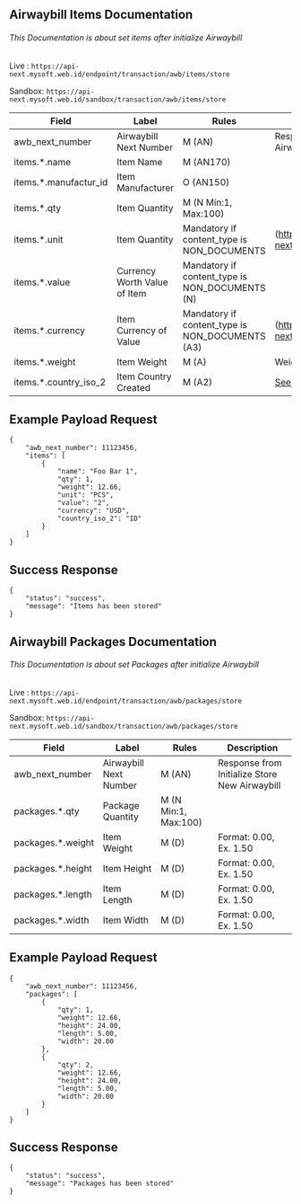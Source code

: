 ## Airwaybill Items Documentation
###### This Documentation is about set items after initialize Airwaybill

Live   : `https://api-next.mysoft.web.id/endpoint/transaction/awb/items/store`

Sandbox: `https://api-next.mysoft.web.id/sandbox/transaction/awb/items/store`

|Field|Label|Rules|Description|
|-----|-----|-----|-----------|
|awb_next_number|Airwaybill Next Number|M (AN)|Response from Initialize Store New Airwaybill|
|items.*.name|Item Name|M (AN170)||
|items.*.manufactur_id|Item Manufacturer|O (AN150)||
|items.*.qty|Item Quantity|M (N Min:1, Max:100)||
|items.*.unit|Item Quantity|Mandatory if content_type is NON_DOCUMENTS|(https://api-next.mysoft.web.id/list/units/)|
|items.*.value|Currency Worth Value of Item|Mandatory if content_type is NON_DOCUMENTS (N)||
|items.*.currency|Item Currency of Value|Mandatory if content_type is NON_DOCUMENTS (A3)|(https://api-next.mysoft.web.id/list/currencies/)|
|items.*.weight|Item Weight|M (A)|Weight Before Packaging|
|items.*.country_iso_2|Item Country Created|M (A2)|[See List](https://api-next.mysoft.web.id/list/iso-2/)|


## Example Payload Request
```
{
    "awb_next_number": 11123456,
    "items": [
        {
            "name": "Foo Bar 1",
            "qty": 1,
            "weight": 12.66,
            "unit": "PCS",
            "value": "2",
            "currency": "USD",
            "country_iso_2": "ID"
        }
    ]
}
```

## Success Response
```
{
    "status": "success",
    "message": "Items has been stored"
}
```

## Airwaybill Packages Documentation
###### This Documentation is about set Packages after initialize Airwaybill

Live   : `https://api-next.mysoft.web.id/endpoint/transaction/awb/packages/store`

Sandbox: `https://api-next.mysoft.web.id/sandbox/transaction/awb/packages/store`

|Field|Label|Rules|Description|
|-----|-----|-----|-----------|
|awb_next_number|Airwaybill Next Number|M (AN)|Response from Initialize Store New Airwaybill|
|packages.*.qty|Package Quantity|M (N Min:1, Max:100)||
|packages.*.weight|Item Weight|M (D)|Format: 0.00, Ex. 1.50|
|packages.*.height|Item Height|M (D)|Format: 0.00, Ex. 1.50|
|packages.*.length|Item Length|M (D)|Format: 0.00, Ex. 1.50|
|packages.*.width|Item Width|M (D)|Format: 0.00, Ex. 1.50|

## Example Payload Request
```
{
    "awb_next_number": 11123456,
    "packages": [
        {
            "qty": 1,
            "weight": 12.66,
            "height": 24.00,
            "length": 5.00,
            "width": 20.00
        },
        {
            "qty": 2,
            "weight": 12.66,
            "height": 24.00,
            "length": 5.00,
            "width": 20.00
        }
    ]
}
```

## Success Response
```
{
    "status": "success",
    "message": "Packages has been stored"
}
```
